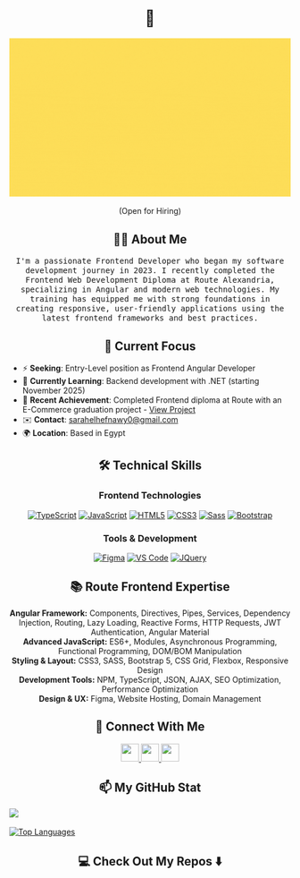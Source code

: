 
<h1 align="center"> 👋 </h1>



<div align="center">
<!--   <img src="https://github.com/Sarah-Elhefnawy/sarah-elhefnawy/blob/2b81208f7196ab12e0ee2c93ae22e4236577ebfd/images/Hello%2C%20I'm%20Sarah!.gif" alt="header"/> -->

<img alt="Hello, I'm Sarah!.gif" src="https://github.com/Sarah-Elhefnawy/sarah-elhefnawy/blob/main/images/Hello,%20I'm%20Sarah!.gif?raw=true" data-hpc="true" class="Box-sc-g0xbh4-0 fzFXnm">
  
</div>
<p align="center"> (Open for Hiring)</p>

<h2 align="center">👨‍💻 About Me</h2>
<p align="center">
  <samp>I'm a passionate Frontend Developer who began my software development journey in 2023. I recently completed the Frontend Web Development Diploma at Route Alexandria, specializing in Angular and modern web technologies. My training has equipped me with strong foundations in creating responsive, user-friendly applications using the latest frontend frameworks and best practices.
  </samp>
  <br>
</p>

<!-- * 🚀  I'm currently working on [E-Commerce Project](https://github.com/Sarah-Elhefnawy/ECommerceWebAPI), building my .Net experience. -->


<!-- * 🚀  I am currently enrolled at a Full Stack Diploma at Route Alexandria, specializing in .NET and Angular.
* ⚡  I’m looking for an Entry-Level position as Frontend Angular Developer
* 🧠  I'm learning everything Fullstack
* 🎯 I recently finished the Frontend diploma at Route by serving the graduation project E-Commerce, check it out [here](e-commerce-two-iota-21.vercel.app)
* ✉️  You can contact me at [sarahelhefnawy0@gmail.com](mailto:sarahelhefnawy0@gmail.com)
* 🌍  I'm based in Egypt -->


## <h2 align="center">🎯 Current Focus</h2>

* ⚡ **Seeking**: Entry-Level position as Frontend Angular Developer
* 🧠 **Currently Learning**: Backend development with .NET (starting November 2025)
* 🎯 **Recent Achievement**: Completed Frontend diploma at Route with an E-Commerce graduation project - [View Project](https://e-commerce-two-iota-21.vercel.app)
* ✉️ **Contact**: [sarahelhefnawy0@gmail.com](mailto:sarahelhefnawy0@gmail.com)
* 🌍 **Location**: Based in Egypt


<h2 align="center">🛠️ Technical Skills</h2>

<p align="center">
<h3 align="center">Frontend Technologies</h3>

<p align="center">
<a href="https://www.typescriptlang.org/" target="_blank" rel="noreferrer"><img src="https://raw.githubusercontent.com/danielcranney/readme-generator/main/public/icons/skills/typescript-colored.svg" width="36" height="36" alt="TypeScript" /></a>
<a href="https://developer.mozilla.org/en-US/docs/Web/JavaScript" target="_blank" rel="noreferrer"><img src="https://raw.githubusercontent.com/danielcranney/readme-generator/main/public/icons/skills/javascript-colored.svg" width="36" height="36" alt="JavaScript" /></a>
<a href="https://developer.mozilla.org/en-US/docs/Glossary/HTML5" target="_blank" rel="noreferrer"><img src="https://raw.githubusercontent.com/danielcranney/readme-generator/main/public/icons/skills/html5-colored.svg" width="36" height="36" alt="HTML5" /></a>
<a href="https://www.w3.org/TR/CSS/#css" target="_blank" rel="noreferrer"><img src="https://raw.githubusercontent.com/danielcranney/readme-generator/main/public/icons/skills/css3-colored.svg" width="36" height="36" alt="CSS3" /></a>
<a href="https://sass-lang.com/" target="_blank" rel="noreferrer"><img src="https://raw.githubusercontent.com/danielcranney/readme-generator/main/public/icons/skills/sass-colored.svg" width="36" height="36" alt="Sass" /></a>
<a href="https://getbootstrap.com/" target="_blank" rel="noreferrer"><img src="https://raw.githubusercontent.com/danielcranney/readme-generator/main/public/icons/skills/bootstrap-colored.svg" width="36" height="36" alt="Bootstrap" /></a>
</p>
<h3 align="center">Tools & Development</h3>

<p align="center">
<a href="https://www.figma.com/" target="_blank" rel="noreferrer"><img src="https://raw.githubusercontent.com/danielcranney/readme-generator/main/public/icons/skills/figma-colored.svg" width="36" height="36" alt="Figma" /></a>
<a href="https://code.visualstudio.com/" target="_blank" rel="noreferrer"><img src="https://raw.githubusercontent.com/danielcranney/readme-generator/main/public/icons/skills/visualstudiocode.svg" width="36" height="36" alt="VS Code" /></a>
<a href="https://jquery.com/" target="_blank" rel="noreferrer"><img src="https://raw.githubusercontent.com/danielcranney/readme-generator/main/public/icons/skills/jquery-colored.svg" width="36" height="36" alt="JQuery" /></a>
</p>

<h2 align="center">📚 Route Frontend Expertise</h2>

<p align="center">
<strong>Angular Framework:</strong> Components, Directives, Pipes, Services, Dependency Injection, Routing, Lazy Loading, Reactive Forms, HTTP Requests, JWT Authentication, Angular Material<br>
<strong>Advanced JavaScript:</strong> ES6+, Modules, Asynchronous Programming, Functional Programming, DOM/BOM Manipulation<br>
<strong>Styling & Layout:</strong> CSS3, SASS, Bootstrap 5, CSS Grid, Flexbox, Responsive Design<br>
<strong>Development Tools:</strong> NPM, TypeScript, JSON, AJAX, SEO Optimization, Performance Optimization<br>
<strong>Design & UX:</strong> Figma, Website Hosting, Domain Management
</p>

<h2 align="center">💬 Connect With Me</h2>
<p align="center">
<a href="https://www.github.com/Sarah-Elhefnawy" target="_blank" rel="noreferrer">
  <img src="https://raw.githubusercontent.com/danielcranney/readme-generator/main/public/icons/socials/github.svg" width="32" height="32" />
</a>
<a href="https://www.linkedin.com/in/sarah-elhefnawy/" target="_blank" rel="noreferrer">
  <img src="https://raw.githubusercontent.com/danielcranney/readme-generator/main/public/icons/socials/linkedin.svg" width="32" height="32" />
</a>
<a href="https://www.stackoverflow.com/users/25875175/sarah-elhefnawy" target="_blank" rel="noreferrer">
  <img src="https://raw.githubusercontent.com/danielcranney/readme-generator/main/public/icons/socials/stackoverflow.svg" width="32" height="32" />
</a>
</p>


<h2 align="center">📫 My GitHub Stat</h2>

<a href="http://www.github.com/Sarah-Elhefnawy"><img src="https://github-readme-streak-stats.herokuapp.com/?user=Sarah-Elhefnawy&stroke=ffffff&background=1c1917&ring=0891b2&fire=0891b2&currStreakNum=ffffff&currStreakLabel=0891b2&sideNums=ffffff&sideLabels=ffffff&dates=ffffff&hide_border=true" /></a>

<a href="https://github.com/Sarah-Elhefnawy"><img src="https://github-readme-stats.vercel.app/api/top-langs/?username=Sarah-Elhefnawy&langs_count=10&title_color=0891b2&text_color=ffffff&icon_color=0891b2&bg_color=1c1917&hide_border=true&locale=en&custom_title=Top%20%Languages" alt="Top Languages" /></a>

<h2  align="center">💻 Check Out My Repos ⬇️ </h2>


<!-- <h2 align="center"> 🔭 Skills</h2>

<p align="center">
<a href="https://docs.microsoft.com/en-us/dotnet/csharp/" target="_blank" rel="noreferrer"><img src="https://raw.githubusercontent.com/danielcranney/readme-generator/main/public/icons/skills/csharp-colored.svg" width="36" height="36" alt="C#" /></a><a href="https://developer.mozilla.org/en-US/docs/Web/JavaScript" target="_blank" rel="noreferrer"><img src="https://raw.githubusercontent.com/danielcranney/readme-generator/main/public/icons/skills/javascript-colored.svg" width="36" height="36" alt="JavaScript" /></a><a href="https://www.php.net/" target="_blank" rel="noreferrer"><img src="https://raw.githubusercontent.com/danielcranney/readme-generator/main/public/icons/skills/php-colored.svg" width="36" height="36" alt="PHP" /></a><a href="https://code.visualstudio.com/" target="_blank" rel="noreferrer"><img src="https://raw.githubusercontent.com/danielcranney/readme-generator/main/public/icons/skills/visualstudiocode.svg" width="36" height="36" alt="VS Code" /></a><a href="https://developer.mozilla.org/en-US/docs/Glossary/HTML5" target="_blank" rel="noreferrer"><img src="https://raw.githubusercontent.com/danielcranney/readme-generator/main/public/icons/skills/html5-colored.svg" width="36" height="36" alt="HTML5" /></a><a href="https://www.w3.org/TR/CSS/#css" target="_blank" rel="noreferrer"><img src="https://raw.githubusercontent.com/danielcranney/readme-generator/main/public/icons/skills/css3-colored.svg" width="36" height="36" alt="CSS3" /></a><a href="https://jquery.com/" target="_blank" rel="noreferrer"><img src="https://raw.githubusercontent.com/danielcranney/readme-generator/main/public/icons/skills/jquery-colored.svg" width="36" height="36" alt="JQuery" /></a><a href="https://getbootstrap.com/" target="_blank" rel="noreferrer"><img src="https://raw.githubusercontent.com/danielcranney/readme-generator/main/public/icons/skills/bootstrap-colored.svg" width="36" height="36" alt="Bootstrap" /></a><a href="https://www.mysql.com/" target="_blank" rel="noreferrer"><img src="https://raw.githubusercontent.com/danielcranney/readme-generator/main/public/icons/skills/mysql-colored.svg" width="36" height="36" alt="MySQL" /></a><a href="https://www.adobe.com/uk/products/photoshop.html" target="_blank" rel="noreferrer"><img src="https://raw.githubusercontent.com/danielcranney/readme-generator/main/public/icons/skills/photoshop-colored.svg" width="36" height="36" alt="Photoshop" /></a><a href="https://dotnet.microsoft.com/en-us/" target="_blank" rel="noreferrer"><img src="https://raw.githubusercontent.com/danielcranney/readme-generator/main/public/icons/skills/dot-net-colored.svg" width="36" height="36" alt=".NET" /></a>
</p>


<h2 align="center">💬 Socials</h2>


<p  align="center" align="left"> <a href="https://www.github.com/Sarah-Elhefnawy" target="_blank" rel="noreferrer"> <picture> <source media="(prefers-color-scheme: dark)" srcset="https://raw.githubusercontent.com/danielcranney/readme-generator/main/public/icons/socials/github-dark.svg" /> <source media="(prefers-color-scheme: light)" srcset="https://raw.githubusercontent.com/danielcranney/readme-generator/main/public/icons/socials/github.svg" /> <img src="https://raw.githubusercontent.com/danielcranney/readme-generator/main/public/icons/socials/github.svg" width="32" height="32" /> </picture> </a> <a href="https://www.linkedin.com/in/sarah-elhefnawy/" target="_blank" rel="noreferrer"> <picture> <source media="(prefers-color-scheme: dark)" srcset="https://raw.githubusercontent.com/danielcranney/readme-generator/main/public/icons/socials/linkedin-dark.svg" /> <source media="(prefers-color-scheme: light)" srcset="https://raw.githubusercontent.com/danielcranney/readme-generator/main/public/icons/socials/linkedin.svg" /> <img src="https://raw.githubusercontent.com/danielcranney/readme-generator/main/public/icons/socials/linkedin.svg" width="32" height="32" /> </picture> </a> <a href="https://www.stackoverflow.com/users/25875175/sarah-elhefnawy" target="_blank" rel="noreferrer"> <picture> <source  align="center" media="(prefers-color-scheme: dark)" srcset="https://raw.githubusercontent.com/danielcranney/readme-generator/main/public/icons/socials/stackoverflow-dark.svg" /> <source media="(prefers-color-scheme: light)" srcset="https://raw.githubusercontent.com/danielcranney/readme-generator/main/public/icons/socials/stackoverflow.svg" /> <img src="https://raw.githubusercontent.com/danielcranney/readme-generator/main/public/icons/socials/stackoverflow.svg" width="32" height="32" /> </picture> </a></p>
-->


<!--

## Hi there 👋

My name is Sarah, and I'm a BIS graduate interested in all things ASP.NET MVC & ASP.NET Web API!

- 🌱 I’m currently learning Backend .NET Developer Roadmap!
- 🔭 I’m currently working on [Maze Game Project](https://www.youtube.com/watch?v=0YbuM2oPuOA), building my OOP knowledge.
- 🎯 I recently Led the backend development of the 'Teddy' mobile app for kids that enhanced their learning experience, check it out [here](https://github.com/Sarah-Elhefnawy/TeddyApplication)
- 📌 I’m looking to an Entry-Level position as .Net Backend Developer.


![Hello, I'm Sarah!](https://github.com/user-attachments/assets/6f7f82cb-a141-46af-b507-c833a91e8f3a)


**Sarah-Elhefnawy/sarah-elhefnawy** is a ✨ _special_ ✨ repository because its `README.md` (this file) appears on your GitHub profile.

Here are some ideas to get you started:

- 🔭 I’m currently working on ...
- 🌱 I’m currently learning ...
- 👯 I’m looking to collaborate on ...
- 🤔 I’m looking for help with ...
- 💬 Ask me about ...
- 📫 How to reach me: ...
- 😄 Pronouns: ...
- ⚡ Fun fact: ...
-->
